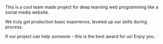 This is a cool team made project for deep learning web programming like a social media website.

We truly got production basic experience, leveled up our skills during process.

If our project can help someone - this is the best award for us! Enjoy you.
